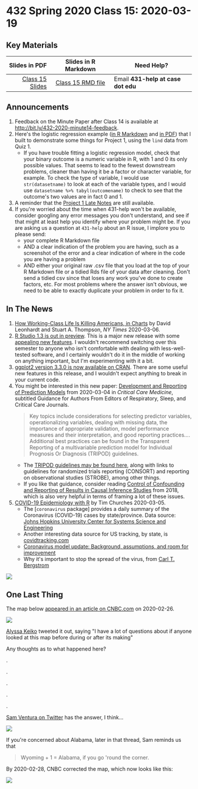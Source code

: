 # 432 Spring 2020 Class 15: 2020-03-19

## Key Materials

Slides in PDF | Slides in R Markdown | Need Help?
------------: | :------------------: | ---------------------------
[Class 15 Slides](https://github.com/THOMASELOVE/2020-432/blob/master/classes/class15/432_2020_slides15.pdf) | [Class 15 RMD file](https://github.com/THOMASELOVE/2020-432/blob/master/classes/class15/432_2020_slides15.Rmd) | Email **431-help at case dot edu**

## Announcements

1. Feedback on the Minute Paper after Class 14 is available at http://bit.ly/432-2020-minute14-feedback.
2. Here's the logistic regression example ([in R Markdown](https://github.com/THOMASELOVE/2020-432/blob/master/classes/class15/logistic_example_2020-03-06.Rmd) and [in PDF](https://github.com/THOMASELOVE/2020-432/blob/master/classes/class15/logistic_example_2020-03-06.pdf)) that I built to demonstrate some things for Project 1, using the `lind` data from Quiz 1.
    - If you have trouble fitting a logistic regression model, check that your binary outcome is a numeric variable in R, with 1 and 0 its only possible values. That seems to lead to the fewest downstream problems, cleaner than having it be a factor or character variable, for example. To check the type of variable, I would use `str(datasetname)` to look at each of the variable types, and I would use `datasetname %>% tabyl(outcomename)` to check to see that the outcome's two values are in fact 0 and 1.
3. A reminder that the [Project 1 Late Notes](https://github.com/THOMASELOVE/2020-432/blob/master/projects/project1/latehints.md) are still available.
4. If you're worried about the time when 431-help won't be available, consider googling any error messages you don't understand, and see if that might at least help you identify where your problem might be. If you are asking us a question at `431-help` about an R issue, I implore you to please send:
    - your complete R Markdown file
    - AND a clear indication of the problem you are having, such as a screenshot of the error and a clear indication of where in the code you are having a problem
    - AND either your original raw .csv file that you load at the top of your R Markdown file or a tidied Rds file of your data after cleaning. Don't send a tidied csv since that loses any work you've done to create factors, etc. For most problems where the answer isn't obvious, we need to be able to exactly duplicate your problem in order to fix it.

## In The News

1. [How Working-Class Life Is Killing Americans, in Charts](https://www.nytimes.com/interactive/2020/03/06/opinion/working-class-death-rate.html) by David Leonhardt and Stuart A. Thompson, *NY Times* 2020-03-06.
2. [R Studio 1.3 is out in preview](https://rstudio.com/products/rstudio/download/preview/). This is a major new release with some [appealing new features](https://rstudio.com/products/rstudio/download/preview-release-notes/). I wouldn't recommend switching over this semester to anyone who isn't comfortable with dealing with less-well-tested software, and I certainly wouldn't do it in the middle of working on anything important, but I'm experimenting with it a bit.
3. [ggplot2 version 3.3.0 is now available on CRAN](https://www.tidyverse.org/blog/2020/03/ggplot2-3-3-0/). There are some useful new features in this release, and I wouldn't expect anything to break in your current code.
4. You might be interested in this new paper: [Development and Reporting of Prediction Models](https://journals.lww.com/ccmjournal/Abstract/onlinefirst/Development_and_Reporting_of_Prediction_Models_.95713.aspx) from 2020-03-04 in *Critical Care Medicine*, subtitled Guidance for Authors From Editors of Respiratory, Sleep, and Critical Care Journals. 
    > Key topics include considerations for selecting predictor variables, operationalizing variables, dealing with missing data, the importance of appropriate validation, model performance measures and their interpretation, and good reporting practices.... Additional best practices can be found in the Transparent Reporting of a multivariable prediction model for Individual Prognosis Or Diagnosis (TRIPOD) guidelines.
    - The [TRIPOD guidelines may be found here](https://www.equator-network.org/reporting-guidelines/tripod-statement/), along with links to guidelines for randomized trials reporting (CONSORT) and reporting on observational studies (STROBE), among other things.
    - If you like that guidance, consider reading [Control of Confounding and Reporting of Results in Causal Inference Studies](https://www.atsjournals.org/doi/full/10.1513/AnnalsATS.201808-564PS) from 2018, which is also very helpful in terms of framing a lot of these issues.
5. [COVID-19 Epidemiology with R](https://rviews.rstudio.com/2020/03/05/covid-19-epidemiology-with-r/) by Tim Churches 2020-03-05. 
    - The [`coronavirus` package] provides a daily summary of the Coronavirus (COVID-19) cases by state/province. Data source: [Johns Hopkins University Center for Systems Science and Engineering](https://systems.jhu.edu/research/public-health/ncov/)
    - Another interesting data source for US tracking, by state, is [covidtracking.com](http://covidtracking.com/)
    - [Coronavirus model update: Background, assumptions, and room for improvement](https://statmodeling.stat.columbia.edu/2020/03/09/coronavirus-model-update-background-assumptions-and-room-for-improvement/)
    - Why it's important to stop the spread of the virus, from [Carl T. Bergstrom](https://twitter.com/CT_Bergstrom/status/1236427814393409536)

![](https://github.com/THOMASELOVE/2020-432/blob/master/classes/class15/Bergstrom_Kim.jpg)


## One Last Thing

The map below [appeared in an article on CNBC.com](https://www.cnbc.com/2020/02/26/people-skipping-medically-necessary-drugs-because-they-cost-too-much.html) on 2020-02-26.

![](https://github.com/THOMASELOVE/2020-432/blob/master/classes/class13/figures/cnbc_map_original.PNG)

[Alyssa Keiko](https://twitter.com/alyssakeiko/status/1233092947987529728) tweeted it out, saying "I have a lot of questions about if anyone looked at this map before during or after its making"

Any thoughts as to what happened here?

.

.

.

.

.

[Sam Ventura on Twitter](https://twitter.com/stat_sam/status/1233191157053693953?s=11) has the answer, I think...

![](https://github.com/THOMASELOVE/2020-432/blob/master/classes/class13/figures/sam_ventura_2020.PNG)

If you're concerned about Alabama, later in that thread, Sam reminds us that 

> Wyoming + 1 = Alabama, if you go 'round the corner.

By 2020-02-28, CNBC corrected the map, which now looks like this:

![](https://github.com/THOMASELOVE/2020-432/blob/master/classes/class13/figures/cnbc_map_corrected.PNG)
